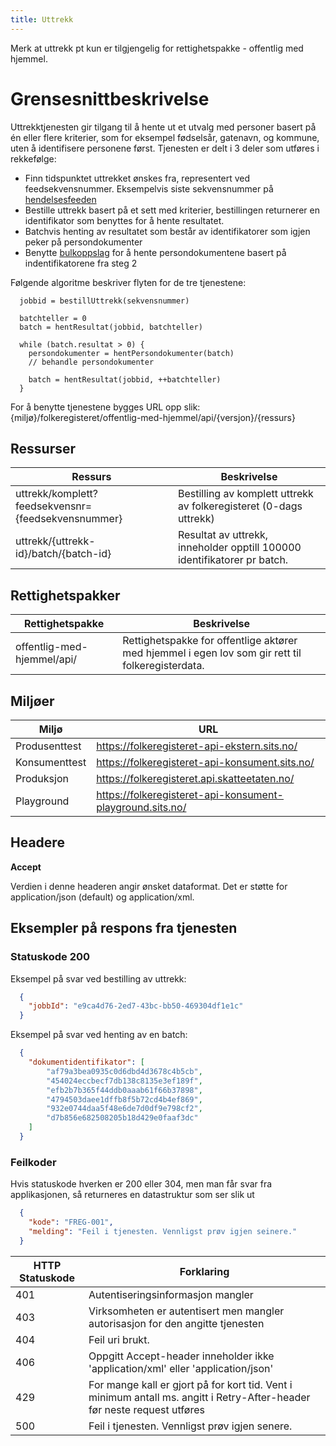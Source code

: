 ```yaml
---
title: Uttrekk
---
```


Merk at uttrekk pt kun er tilgjengelig for rettighetspakke - offentlig med hjemmel.

# Grensesnittbeskrivelse
Uttrekktjenesten gir tilgang til å hente ut et utvalg med personer basert på én eller flere kriterier, som for eksempel fødselsår, gatenavn, og kommune, uten å identifisere personene først.
Tjenesten er delt i 3 deler som utføres i rekkefølge:
   * Finn tidspunktet uttrekket ønskes fra, representert ved feedsekvensnummer. Eksempelvis siste sekvensnummer på [hendelsesfeeden](../hendelsesliste)
   * Bestille uttrekk basert på et sett med kriterier, bestillingen returnerer en identifikator som benyttes for å hente resultatet.
   * Batchvis henting av resultatet som består av identifikatorer som igjen peker på persondokumenter
   * Benytte [bulkoppslag](../oppslag) for å hente persondokumentene basert på indentifikatorene fra steg 2

Følgende algoritme beskriver flyten for de tre tjenestene:
```
  jobbid = bestillUttrekk(sekvensnummer)

  batchteller = 0
  batch = hentResultat(jobbid, batchteller)

  while (batch.resultat > 0) {
    persondokumenter = hentPersondokumenter(batch)
    // behandle persondokumenter

    batch = hentResultat(jobbid, ++batchteller)
  }
```

For å benytte tjenestene bygges URL opp slik:
   {miljø}/folkeregisteret/offentlig-med-hjemmel/api/{versjon}/{ressurs}

## Ressurser
| Ressurs | Beskrivelse |
|---------|-------------|
|uttrekk/komplett?feedsekvensnr={feedsekvensnummer}| Bestilling av komplett uttrekk av folkeregisteret (0-dags uttrekk) |
|uttrekk/{uttrekk-id}/batch/{batch-id}| Resultat av uttrekk, inneholder opptill 100000 identifikatorer pr batch. |


## Rettighetspakker

| Rettighetspakke|Beskrivelse|
|----------------|-----------|
|offentlig-med-hjemmel/api/| Rettighetspakke for offentlige aktører med hjemmel i egen lov som gir rett til folkeregisterdata. |

## Miljøer

| Miljø | URL |
|-------|-----|
| Produsenttest| https://folkeregisteret-api-ekstern.sits.no/ |
| Konsumenttest | https://folkeregisteret-api-konsument.sits.no/ |
| Produksjon | https://folkeregisteret.api.skatteetaten.no/ |
| Playground | https://folkeregisteret-api-konsument-playground.sits.no/  |

## Headere

**Accept**

Verdien i denne headeren angir ønsket dataformat. Det er støtte for application/json (default) og application/xml.

## Eksempler på respons fra tjenesten

### Statuskode 200
Eksempel på svar ved bestilling av uttrekk:
```json
  {
    "jobbId": "e9ca4d76-2ed7-43bc-bb50-469304df1e1c"
  }
```

Eksempel på svar ved henting av en batch:
```json
  {
    "dokumentidentifikator": [
        "af79a3bea0935c0d6dbd4d3678c4b5cb",
        "454024eccbecf7db138c8135e3ef189f",
        "efb2b7b365f44ddb0aaab61f66b37898",
        "4794503daee1dffb8f5b72cd4b4ef869",
        "932e0744daa5f48e6de7d0df9e798cf2",
        "d7b856e682508205b18d429e0faaf3dc"
    ]
  }
```

### Feilkoder
Hvis statuskode hverken er 200 eller 304, men man får svar fra applikasjonen, så returneres en datastruktur som ser slik ut

```json
  {
    "kode": "FREG-001",
    "melding": "Feil i tjenesten. Vennligst prøv igjen seinere."
  }
```

| HTTP Statuskode |  Forklaring |
|----------|-------|
| 401 | Autentiseringsinformasjon mangler |
| 403 | Virksomheten er autentisert men mangler autorisasjon for den angitte tjenesten |
| 404 | Feil uri brukt. |
| 406 | Oppgitt Accept-header inneholder ikke 'application/xml' eller 'application/json' |
| 429 | For mange kall er gjort på for kort tid. Vent i minimum antall ms. angitt i Retry-After-header før neste request utføres |
| 500 | Feil i tjenesten. Vennligst prøv igjen senere. |